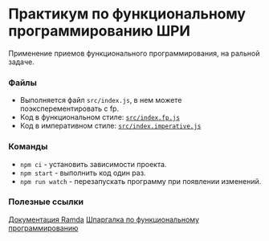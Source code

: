 # Практикум по функциональному программированию ШРИ

Применение приемов функционального программирования, на ральной задаче.

### Файлы

-   Выполняется файл `src/index.js`, в нем можете поэксперементировать c fp.
-   Код в функциональном стиле: [`src/index.fp.js`](https://github.com/MoonW1nd/fp-live-coding/blob/master/src/index.fp.js)
-   Код в императивном стиле: [`src/index.imperative.js`](https://github.com/MoonW1nd/fp-live-coding/blob/master/src/index.imperative.js)

### Команды

-   `npm ci` - установить зависимости проекта.
-   `npm start` - выполнить код один раз.
-   `npm run watch` - перезапускать программу при появлении изменений.

### Полезные ссылки

[Документация Ramda](https://ramdajs.com/docs/)
[Шпаргалка по функциональному программированию](https://habr.com/ru/companies/yandex/articles/547786/)
